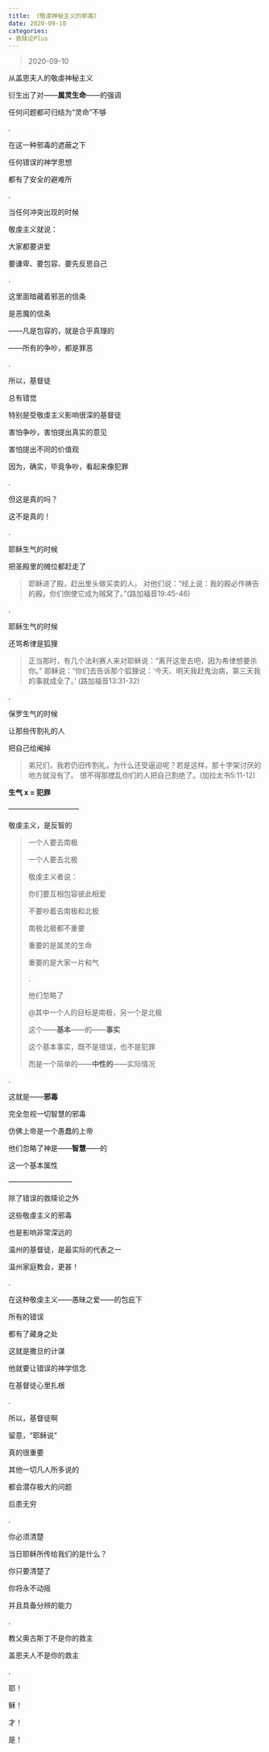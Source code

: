 ```yaml
---
title: 《敬虔神秘主义的邪毒》
date: 2020-09-10
categories:
- 救赎论Plus
---
```

> 2020-09-10

从盖恩夫人的敬虔神秘主义

衍生出了对——**属灵生命**——的强调

任何问题都可归结为“灵命”不够

.

在这一种邪毒的遮蔽之下

任何错误的神学思想

都有了安全的避难所

.

当任何冲突出现的时候

敬虔主义就说：

大家都要讲爱

要谦卑、要包容、要先反思自己

.

这里面暗藏着邪恶的信条

是恶魔的信条

——凡是包容的，就是合乎真理的

——所有的争吵，都是罪恶

.

所以，基督徒

总有错觉

特别是受敬虔主义影响很深的基督徒

害怕争吵，害怕提出真实的意见

害怕提出不同的价值观

因为，确实，毕竟争吵，看起来像犯罪

.

但这是真的吗？

这不是真的！

.

耶稣生气的时候

把圣殿里的摊位都赶走了

> 耶稣进了殿，赶出里头做买卖的人， 对他们说：“经上说：我的殿必作祷告的殿，你们倒使它成为贼窝了。”(路加福音19:45-46)

.

耶稣生气的时候

还骂希律是狐狸

> 正当那时，有几个法利赛人来对耶稣说：“离开这里去吧，因为希律想要杀你。” 耶稣说：“你们去告诉那个狐狸说：‘今天、明天我赶鬼治病，第三天我的事就成全了。’ (路加福音13:31-32)

.

保罗生气的时候

让那些传割礼的人

把自己给阉掉

> 弟兄们，我若仍旧传割礼，为什么还受逼迫呢？若是这样，那十字架讨厌的地方就没有了。 恨不得那搅乱你们的人把自己割绝了。(加拉太书5:11-12)

**生气 x = 犯罪**

——————————

敬虔主义，是反智的

> 一个人要去南极
> 
> 一个人要去北极
> 
> 敬虔主义者说：
> 
> 你们要互相包容彼此相爱
> 
> 不要吵着去南极和北极
> 
> 南极北极都不重要
> 
> 重要的是属灵的生命
> 
> 重要的是大家一片和气
> 
> .
> 
> 他们忽略了
> 
> @其中一个人的目标是南极，另一个是北极
> 
> 这个——**基本**——的——**事实**
> 
> 这个基本事实，既不是错误，也不是犯罪
> 
> 而是一个简单的——**中性的**——实际情况

.

这就是——**邪毒**

完全忽视一切智慧的邪毒

仿佛上帝是一个愚蠢的上帝

他们忽略了神是——**智慧**——的

这一个基本属性

—————————

除了错误的救赎论之外

这些敬虔主义的邪毒

也是影响非常深远的

温州的基督徒，是最实际的代表之一

温州家庭教会，更甚！

.

在这种敬虔主义——愚昧之爱——的包庇下

所有的错误

都有了藏身之处

这就是撒旦的计谋

他就要让错误的神学信念

在基督徒心里扎根

.

所以，基督徒啊

留意，“耶稣说”

真的很重要

其他一切凡人所多说的

都会潜存极大的问题

后患无穷

.

你必须清楚

当日耶稣所传给我们的是什么？

你只要清楚了

你将永不动摇

并且具备分辨的能力

.

教父奥古斯丁不是你的救主

盖恩夫人不是你的救主

.

耶！

稣！

才！

是！